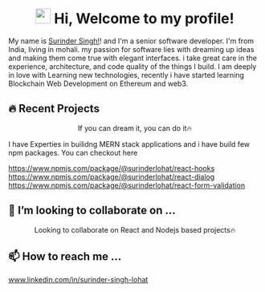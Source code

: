 <h1 align="center">
	<img src="https://media.giphy.com/media/hvRJCLFzcasrR4ia7z/giphy.gif" width="30">
	Hi, Welcome to my profile!
</h1>

<!-- Introduction -->
My name is [Surinder Singh!](https://github.com/surinderlohat/)! and I'm a senior software developer. I'm from India, living in mohali. my passion for software lies with dreaming up ideas and making them come true with elegant interfaces. i take great care in the experience, architecture, and code quality of the things I build. I am deeply in love with Learning new technologies, recently i have started learning Blockchain Web Development on Ethereum and web3.

## 🔥 Recent Projects
<p align="center"> If you can dream it, you can do it🔥 </p>
I have Experties in builidng MERN stack applications and i have build few npm packages.
You can checkout here 

https://www.npmjs.com/package/@surinderlohat/react-hooks
<br/>
https://www.npmjs.com/package/@surinderlohat/react-dialog
<br/>
https://www.npmjs.com/package/@surinderlohat/react-form-validation

## 💞️ I’m looking to collaborate on ...
<p align="center"> Looking to collaborate on React and Nodejs based projects🔥 </p>

## 📫 How to reach me ...
www.linkedin.com/in/surinder-singh-lohat
<!---
surinderlohat/surinderlohat is a ✨ special ✨ repository because its `README.md` (this file) appears on your GitHub profile.
You can click the Preview link to take a look at your changes.
--->
